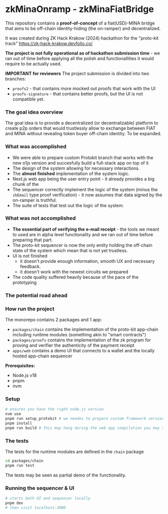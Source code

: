 # zkMinaOnramp - zkMinaFiatBridge

This repository contains a **proof-of-concept** of a fiat(USD)-MINA bridge that aims to be off-chain identity-hiding (the on-ramper) and decentralized.

It was created during ZK Hack Krakow (2024) hackathon for the "proto-kit track"
https://zk-hack-krakow.devfolio.co/

**The project is not fully operational as of hackathon submission time** - we ran out of time before applying all the polish and functionallities it would require to be actually used.

**IMPORTANT for reviewers**
The project submission is divided into two branches:
 - `proofs2` - that contains more mocked out proofs that work with the UI
 -  `proofs-signature` - that contains better proofs, but the UI is not compatible yet.

### The goal idea overview
The goal idea is to provide a decentralized (or decentralizable) platform to create p2p orders that would trustlessly allow to exchange between FIAT and MINA without revealing token buyer off-chain identity.
To be expanded.

### What was accomplished
- We were able to prepare custom Protokit branch that works with the new o1js version and succesfully build a full-stack app on top of it
- The design of the system allowing for necessary interactions.
- The **almost finished** implementation of the system logic.
- Next.js web app being the user entry point - it already provides a big chunk of the
- The sequencer correctly implement the logic of the system (minus the `zkEmail` type proof verification) - it now assumes that data signed by the on-ramper is truthful.
- The suite of tests that test out the logic of the system.


### What was not accomplished

- **The essential part of verifying the e-mail receipt** - the tools we meant to used are in alpha level functionality and we ran out of time before preparing that part. 
- The proto-kit sequencer is now the only entity holding the off-chain state of the system which mean that is not yet trustless.
- UI is not finished
	- it doesn't provide enough information, smooth UX and necessary feedback.
	- it doesn't work with the newest circuits we prepared
- The code quality suffered heavily because of the pace of the prototyping


### The potential road ahead

### How run the project


The monorepo contains 2 packages and 1 app:

- `packages/chain` contains the implementation of the proto-kit app-chain including runtime modules (something akin to "smart contracts")
- `packages/proofs` contains the implementation of the zk program for proving and verifier the authenticity of the payment receipt
- `apps/web` contains a demo UI that connects to a wallet and the locally hosted app-chain sequencer

**Prerequisites:**

- Node.js v18
- pnpm
- nvm


### Setup

```zsh
# ensures you have the right node.js version
nvm use
pnpm run setup_protokit # we needes to prepare custom framework version
pnpm install
pnpm run build # this may hang during the web app compilation you may stop it
```

### The tests

The tests for the runtime modules are defined in the `chain` package

```zsh
cd packages/chain
pnpm run test
```

The tests may be seen as partial demo of the functionality.

### Running the sequencer & UI

```zsh
# starts both UI and sequencer locally
pnpm dev
# then visit localhost:3000
```
